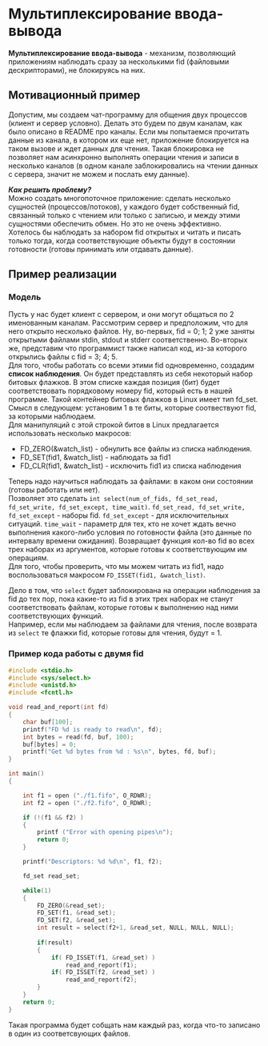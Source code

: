 # Мультиплексирование ввода-вывода  
**Мультиплексирование ввода-вывода** - механизм, позволяющий приложениям наблюдать сразу за несколькими fid (файловыми дескрипторами), не блокируясь на них.  

## Мотивационный пример  
Допустим, мы создаем чат-программу для общения двух процессов (клиент и сервер условно). Делать это будем по двум каналам, как было описано в README про каналы. 
Если мы попытаемся прочитать данные из канала, в котором их еще нет, приложение блокируется на таком вызове и ждет данных для чтения. 
Такая блокировка не позволяет нам асинхронно выполнять операции чтения и записи в несколько каналов (в одном канале заблокировались на чтении данных с сервера, 
значит не можем и послать ему данные). 

***Как решить проблему?***  
Можно создать многопоточное приложение: сделать несколько сущностей (процессов/потоков), у каждого будет собственный fid, связанный только с чтением или 
только с записью, и между этими сущностями обеспечить обмен. Но это не очень эффективно.    
Хотелось бы наблюдать за набором fid открытых и читать и писать только тогда, когда соответствующие 
объекты будут в состоянии готовности (готовы принимать или отдавать данные).  

## Пример реализации  
### Модель
Пусть у нас будет клиент с сервером, и они могут общаться по 2 именованным каналам. Рассмотрим сервер и предположим, что для него открыто несколько файлов. 
Ну, во-первых, fid = 0; 1; 2 уже заняты открытыми файлами stdin, stdout и stderr соответственно. Во-вторых же, представим что программист также написал код, из-за 
которого открылись файлы с fid = 3; 4; 5.  
Для того, чтобы работать со всеми этими fid одновременно, создадим **список наблюдения**. Он будет представлять из себя некоторый набор битовых флажков. 
В этом списке каждая позиция (бит) будет соответствовать порядковому номеру fid, который есть в нашей программе. Такой контейнер битовых флажков в Linux имеет 
тип fd_set. Смысл в следующем: установим 1 в те биты, которые соотвествуют fid, за которыми наблюдаем.  
Для манипуляций с этой строкой битов в Linux предлагается использовать несколько макросов:  
+ FD_ZERO(&watch_list) - обнулить все файлы из списка наблюдения.
+ FD_SET(fid1, &watch_list) - наблюдать за fid1
+ FD_CLR(fid1, &watch_list) - исключить fid1 из списка наблюдения

Теперь надо научиться наблюдать за файлами: в каком они состоянии (готовы работать или нет).  
Позволяет это сделать `int select(num_of_fids, fd_set_read, fd_set_write, fd_set_except, time_wait)`.  `fd_set_read, fd_set_write, fd_set_except` - наборы fid. 
`fd_set_except` - для исключительных ситуаций. `time_wait` - параметр для тех, кто не хочет ждать вечно выполнения какого-либо условия по готовности файла 
(это данные по интервалу времени ожидания). Возвращает функция кол-во fid во всех трех наборах из аргументов, которые готовы к соответствующим им операциям.  
Для того, чтобы проверить, что мы можем читать из fid1, надо воспользоваться макросом `FD_ISSET(fid1, &watch_list)`.  

Дело в том, что `select` будет заблокирована на операции наблюдения за fid до тех пор, пока какие-то из fid в этих трех наборах не станут соответствовать файлам, 
которые готовы к выполнению над ними соответствующих функций.  
Например, если мы наблюдаем за файлами для чтения, после возврата из `select` те флажки fid, которые готовы для чтения, будут = 1.  
### Пример кода работы с двумя fid  
```C
#include <stdio.h>
#include <sys/select.h>
#include <unistd.h>
#include <fcntl.h>

void read_and_report(int fd)
{
	char buf[100];
	printf("FD %d is ready to read\n", fd);
	int bytes = read(fd, buf, 100);
	buf[bytes] = 0;
	printf("Get %d bytes from %d : %s\n", bytes, fd, buf);
}

int main()
{

	int f1 = open ("./f1.fifo", O_RDWR);
	int f2 = open ("./f2.fifo", O_RDWR);

	if (!(f1 && f2) )
	{
		printf ("Error with opening pipes\n");
		return 0;
	}

	printf("Descriptors: %d %d\n", f1, f2);

	fd_set read_set;

	while(1)
	{
		FD_ZERO(&read_set);
		FD_SET(f1, &read_set);
		FD_SET(f2, &read_set);
		int result = select(f2+1, &read_set, NULL, NULL, NULL);
    
		if(result)
		{
			if( FD_ISSET(f1, &read_set) )
				read_and_report(f1);
			if( FD_ISSET(f2, &read_set) )
				read_and_report(f2);
		}
	}
	return 0;
}
```
Такая программа будет собщать нам каждый раз, когда что-то записано в один из соответсвующих файлов.
